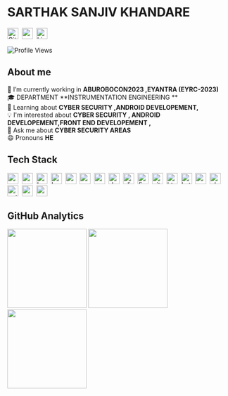# SARTHAK SANJIV KHANDARE
<a href="https://www.github.com/sarthak4399" target="_blank"><img src="https://img.shields.io/badge/GitHub-100000?style=flat&logo=github&logoColor=white" alt="GitHub Badge" height="25"></a>&nbsp;
<a href="https://sarths21.netlify.app" target="_blank"><img src="https://cdn-icons-png.flaticon.com/512/351/351456.png" alt="portfolio" height="25"></a>&nbsp;
<a href="https://www.linkedin.com/in/sarthak-khandare-b13570199" target="_blank"><img src="https://img.shields.io/badge/LinkedIn-0077B5?style=flat&logo=linkedin&logoColor=white" alt="LinkedIn Badge" height="25"></a>&nbsp;

![Profile Views](https://komarev.com/ghpvc/?username=sarthak4399&theme=default&color=blue&style=flat&label=Profile+Views)

## About me
🔭&nbsp;I’m currently working in **ABUROBOCON2023 ,EYANTRA (EYRC-2023)**
<br/>🎓&nbsp;DEPARTMENT  **INSTRUMENTATION ENGINEERING **
<br/>🌱&nbsp;Learning about **CYBER SECURITY ,ANDROID DEVELOPEMENT,**
<br/>💡&nbsp;I'm interested about **CYBER SECURITY , ANDROID DEVELOPEMENT,FRONT END DEVELOPEMENT ,**
<br/>💬&nbsp;Ask me about **CYBER SECURITY AREAS**
<br/>😄&nbsp;Pronouns **HE**

## Tech Stack
<img src="https://img.shields.io/badge/Android-05122A?style=flat&logo=android" alt="android Badge" height="25">&nbsp;
<img src="https://img.shields.io/badge/Arduino-05122A?style=flat&logo=arduino" alt="arduino Badge" height="25">&nbsp;
<img src="https://img.shields.io/badge/Bash-05122A?style=flat&logo=gnu-bash" alt="bash Badge" height="25">&nbsp;
<img src="https://img.shields.io/badge/Bootstrap-05122A?style=flat&logo=bootstrap" alt="bootstrap Badge" height="25">&nbsp;
<img src="https://img.shields.io/badge/C-05122A?style=flat&logo=c" alt="c Badge" height="25">&nbsp;
<img src="https://img.shields.io/badge/Canva-05122A?style=flat&logo=canva" alt="canva Badge" height="25">&nbsp;
<img src="https://img.shields.io/badge/Css3-05122A?style=flat&logo=css3" alt="css3 Badge" height="25">&nbsp;
<img src="https://img.shields.io/badge/Docker-05122A?style=flat&logo=docker" alt="docker Badge" height="25">&nbsp;
<img src="https://img.shields.io/badge/Elixir-05122A?style=flat&logo=elixir" alt="elixir Badge" height="25">&nbsp;
<img src="https://img.shields.io/badge/Figma-05122A?style=flat&logo=figma" alt="figma Badge" height="25">&nbsp;
<img src="https://img.shields.io/badge/Git-05122A?style=flat&logo=git" alt="git Badge" height="25">&nbsp;
<img src="https://img.shields.io/badge/Html5-05122A?style=flat&logo=html5" alt="html5 Badge" height="25">&nbsp;
<img src="https://img.shields.io/badge/Kotlin-05122A?style=flat&logo=kotlin" alt="kotlin Badge" height="25">&nbsp;
<img src="https://img.shields.io/badge/Mysql-05122A?style=flat&logo=mysql" alt="mysql Badge" height="25">&nbsp;
<img src="https://img.shields.io/badge/Php-05122A?style=flat&logo=php" alt="php Badge" height="25">&nbsp;
<img src="https://img.shields.io/badge/Python-05122A?style=flat&logo=python" alt="python Badge" height="25">&nbsp;
<img src="https://img.shields.io/badge/React-05122A?style=flat&logo=react" alt="react Badge" height="25">&nbsp;
<img src="[https://img.shields.io/badge/React-05122A?style=flat&logo=react](https://icons8.com/icon/r5Y16PcDkoWI/matlab)" alt="matlab" height="25">&nbsp;

## GitHub Analytics
<div>
<img height="180em" src="https://github-readme-stats.vercel.app/api?username=sarthak4399&theme=default&show_icons=true&count_private=true">
<img height="180em" src="https://github-readme-stats.vercel.app/api/top-langs/?username=sarthak4399&theme=default&layout=compact&langs_count=5">
<img height="180em" src="https://github-readme-streak-stats.herokuapp.com/?user=sarthak4399&theme=default">
</div>
